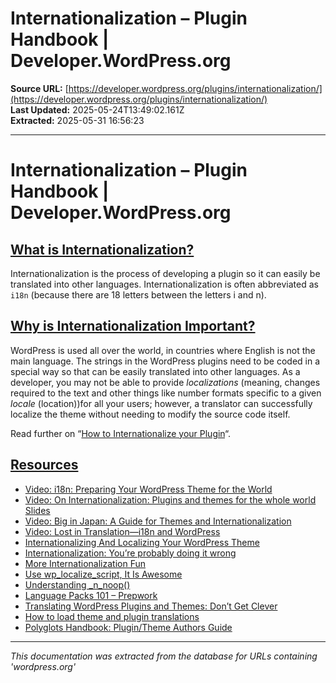# Internationalization – Plugin Handbook | Developer.WordPress.org

**Source URL:** [https://developer.wordpress.org/plugins/internationalization/](https://developer.wordpress.org/plugins/internationalization/)  
**Last Updated:** 2025-05-24T13:49:02.161Z  
**Extracted:** 2025-05-31 16:56:23

---

# Internationalization – Plugin Handbook | Developer.WordPress.org

## [What is Internationalization?](#what-is-internationalization)

Internationalization is the process of developing a plugin so it can easily be translated into other languages. Internationalization is often abbreviated as `i18n` (because there are 18 letters between the letters i and n).

## [Why is Internationalization Important?](#why-is-internationalization-important)

WordPress is used all over the world, in countries where English is not the main language. The strings in the WordPress plugins need to be coded in a special way so that can be easily translated into other languages. As a developer, you may not be able to provide _localizations_ (meaning, changes required to the text and other things like number formats specific to a given _locale_ (location))for all your users; however, a translator can successfully localize the theme without needing to modify the source code itself.

Read further on “[How to Internationalize your Plugin](https://developer.wordpress.org/plugins/internationalization/how-to-internationalize-your-plugin/ "How to internationalize your plugin")“.

## [Resources](#resources)

*   [Video: i18n: Preparing Your WordPress Theme for the World](http://www.youtube.com/watch?v=fJfqgrzjEis)
*   [Video: On Internationalization: Plugins and themes for the whole world](http://wordpress.tv/2014/02/26/samuel-otto-wood-on-internationalization-plugins-and-themes-for-the-whole-world/) [Slides](http://wceu2013.ottopress.com/)
*   [Video: Big in Japan: A Guide for Themes and Internationalization](http://wordpress.tv/2013/08/03/shannon-smith-big-in-japan-a-guide-for-themes-and-internationalization/)
*   [Video: Lost in Translation—i18n and WordPress](http://wordpress.tv/2009/11/14/ze-fontainhas-i18n-nyc09/)
*   [Internationalizing And Localizing Your WordPress Theme](http://wp.smashingmagazine.com/2011/12/29/internationalizing-localizing-wordpress-theme/)
*   [Internationalization: You’re probably doing it wrong](http://ottopress.com/2012/internationalization-youre-probably-doing-it-wrong/)
*   [More Internationalization Fun](http://ottopress.com/2012/more-internationalization-fun/)
*   [Use wp\_localize\_script, It Is Awesome](http://pippinsplugins.com/use-wp_localize_script-it-is-awesome/)
*   [Understanding \_n\_noop()](http://kovshenin.com/2013/_n_noop/)
*   [Language Packs 101 – Prepwork](http://ottopress.com/2013/language-packs-101-prepwork/)
*   [Translating WordPress Plugins and Themes: Don’t Get Clever](http://markjaquith.wordpress.com/2011/10/06/translating-wordpress-plugins-and-themes-dont-get-clever/)
*   [How to load theme and plugin translations](http://ulrich.pogson.ch/load-theme-plugin-translations)
*   [Polyglots Handbook: Plugin/Theme Authors Guide](https://make.wordpress.org/polyglots/handbook/plugin-theme-authors-guide/)

---

*This documentation was extracted from the database for URLs containing 'wordpress.org'*
